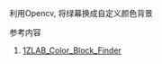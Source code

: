 利用Opencv, 将绿幕换成自定义颜色背景

参考内容
1. [1ZLAB_Color_Block_Finder](https://github.com/1zlab/1ZLAB_Color_Block_Finder)